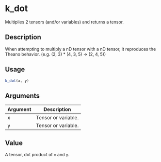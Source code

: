 # k_dot


Multiplies 2 tensors (and/or variables) and returns a tensor.




## Description

When attempting to multiply a nD tensor
with a nD tensor, it reproduces the Theano behavior.
(e.g. (2, 3) * (4, 3, 5) -> (2, 4, 5))





## Usage
```r
k_dot(x, y)
```




## Arguments


Argument      |Description
------------- |----------------
x | Tensor or variable.
y | Tensor or variable.





## Value

A tensor, dot product of ``x`` and ``y``.





